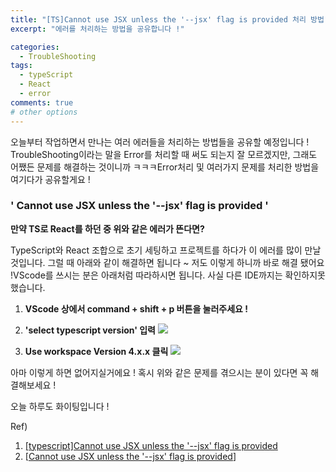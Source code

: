 ```yaml
---
title: "[TS]Cannot use JSX unless the '--jsx' flag is provided 처리 방법"
excerpt: "에러를 처리하는 방법을 공유합니다 !"

categories:
  - TroubleShooting
tags:
  - typeScript
  - React
  - error
comments: true
# other options
---
```


오늘부터 작업하면서 만나는 여러 에러들을 처리하는 방법들을 공유할 예정입니다 ! TroubleShooting이라는 말을 Error를 처리할 때 써도 되는지 잘 모르겠지만, 그래도 어쨌든 문제를 해결하는 것이니까 ㅋㅋㅋError처리 및 여러가지 문제를 처리한 방법을 여기다가 공유할게요 !

### ' Cannot use JSX unless the '--jsx' flag is provided '

**만약 TS로 React를 하던 중 위와 같은 에러가 뜬다면?**

TypeScript와 React 조합으로 초기 세팅하고 프로젝트를 하다가 이 에러를 많이 만날 것입니다.
그럴 때 아래와 같이 해결하면 됩니다 ~ 저도 이렇게 하니까 바로 해결 됐어요 !VScode를 쓰시는 분은 아래처럼 따라하시면 됩니다. 사실 다른 IDE까지는 확인하지못했습니다.

1. **VScode 상에서 command + shift + p 버튼을 눌러주세요 !**

2. **'select typescript version' 입력**
   <img src="https://i.ibb.co/Dzxqy7D/2021-02-02-1-29-55.png">

3. **Use workspace Version 4.x.x 클릭**
   ![](https://i.ibb.co/nDHqDHF/2021-02-02-1-30-09.png)

아마 이렇게 하면 없어지실거에요 !
혹시 위와 같은 문제를 겪으시는 분이 있다면 꼭 해결해보세요 !

오늘 하루도 화이팅입니다 !

Ref)

1. [[typescript]Cannot use JSX unless the '--jsx' flag is provided](https://www.icatpark.com/entry/typescript-Cannot-use-JSX-unless-the-jsx-flag-is-provided)
2. [[Cannot use JSX unless the '--jsx' flag is provided](https://stackoverflow.com/questions/50432556/cannot-use-jsx-unless-the-jsx-flag-is-provided)]
